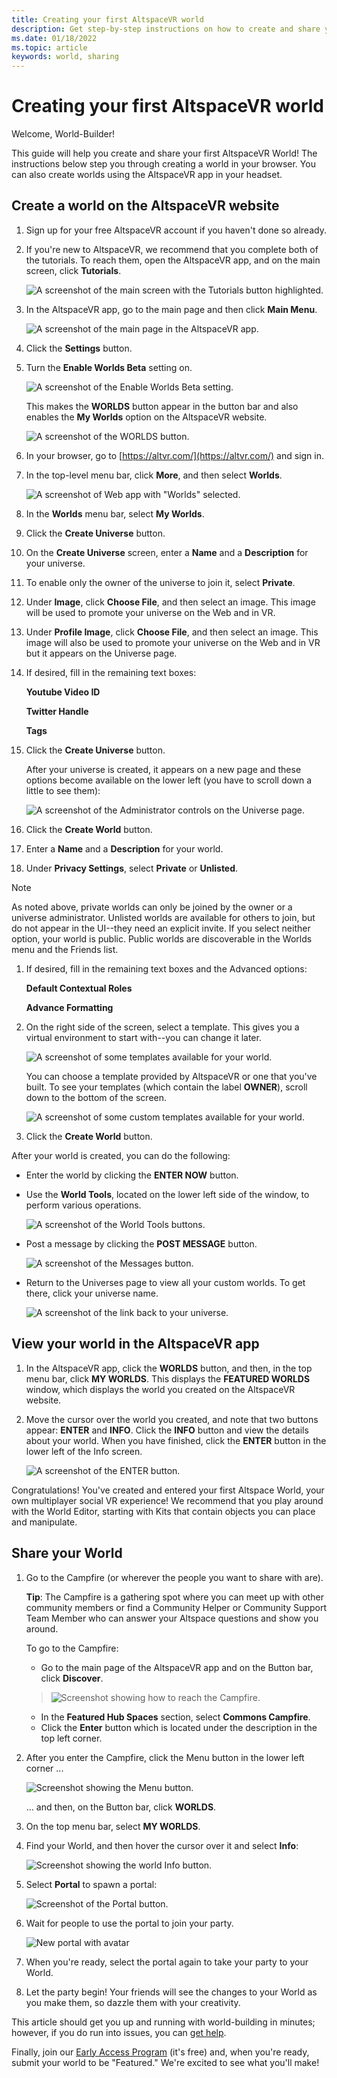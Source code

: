 ```yaml
---
title: Creating your first AltspaceVR world
description: Get step-by-step instructions on how to create and share your AltspaceVR worlds with the world.
ms.date: 01/18/2022
ms.topic: article
keywords: world, sharing
---
```


# Creating your first AltspaceVR world

Welcome, World-Builder!

This guide will help you create and share your first AltspaceVR World! The instructions below step you through creating a world in your browser. You can also create worlds using the AltspaceVR app in your headset.

## Create a world on the AltspaceVR website

1. Sign up for your free AltspaceVR account if you haven't done so already.
1. If you're new to AltspaceVR, we recommend that you complete both of the tutorials. To reach them, open the AltspaceVR app, and on the main screen, click **Tutorials**.

    ![A screenshot of the main screen with the Tutorials button highlighted.](images/001-tutorials.png)

1. In the AltspaceVR app, go to the main page and then click **Main Menu**.

    ![A screenshot of the main page in the AltspaceVR app.](images/006-main-menu.png)

1. Click the **Settings** button.
1. Turn the **Enable Worlds Beta** setting on.

    ![A screenshot of the Enable Worlds Beta setting.](images/007-enable-worlds-beta.png)

    This makes the **WORLDS** button appear in the button bar and also enables the **My Worlds** option on the AltspaceVR website.

    ![A screenshot of the WORLDS button.](images/008-worlds-button.png)

1. In your browser, go to [https://altvr.com/](https://altvr.com/) and sign in.
1. In the top-level menu bar, click **More**, and then select **Worlds**.

    ![A screenshot of Web app with "Worlds" selected.](images/001-worlds.png)

1. In the **Worlds** menu bar, select **My Worlds**.
1. Click the **Create Universe** button.
1. On the **Create Universe** screen, enter a **Name** and a **Description** for your universe.
1. To enable only the owner of the universe to join it, select **Private**.
1. Under **Image**, click **Choose File**, and then select an image. This image will be used to promote your universe on the Web and in VR.
1. Under **Profile Image**, click **Choose File**, and then select an image. This image will also be used to promote your universe on the Web and in VR but it appears on the Universe page.
1. If desired, fill in the remaining text boxes:

    **Youtube Video ID**

    **Twitter Handle**

    **Tags**

1. Click the **Create Universe** button.

    After your universe is created, it appears on a new page and these options become available on the lower left (you have to scroll down a little to see them):

    ![A screenshot of the Administrator controls on the Universe page.](images/003-admin-controls.png)

1. Click the **Create World** button.
1. Enter a **Name** and a **Description** for your world.
1. Under **Privacy Settings**, select **Private** or **Unlisted**.

> [!NOTE]
> As noted above, private worlds can only be joined by the owner or a universe administrator. Unlisted worlds are available for others to join, but do not appear in the UI--they need an explicit invite. If you select neither option, your world is public. Public worlds are discoverable in the Worlds menu and the Friends list.

1. If desired, fill in the remaining text boxes and the Advanced options:

    **Default Contextual Roles**

    **Advance Formatting**



1. On the right side of the screen, select a template. This gives you a virtual environment to start with--you can change it later.

    ![A screenshot of some templates available for your world.](images/004-templates.png)

    You can choose a template provided by AltspaceVR or one that you've built. To see your templates (which contain the label **OWNER**), scroll down to the bottom of the screen.

    ![A screenshot of some custom templates available for your world.](images/005-custom-templates.png)

1. Click the **Create World** button.

After your world is created, you can do the following:
- Enter the world by clicking the **ENTER NOW** button.
- Use the **World Tools**, located on the lower left side of the window, to perform various operations.

    ![A screenshot of the World Tools buttons.](images/015-world-tools.png)

- Post a message by clicking the **POST MESSAGE** button.

    ![A screenshot of the Messages button.](images/016-messages.png)

- Return to the Universes page to view all your custom worlds. To get there, click your universe name.

    ![A screenshot of the link back to your universe.](images/017-universe-name.png)

## View your world in the AltspaceVR app

1. In the AltspaceVR app, click the **WORLDS** button, and then, in the top menu bar, click **MY WORLDS**. This displays the **FEATURED WORLDS** window, which displays the world you created on the AltspaceVR website.
1. Move the cursor over the world you created, and note that two buttons appear: **ENTER** and **INFO**. Click the **INFO** button and view the details about your world. When you have finished, click the **ENTER** button in the lower left of the Info screen.

    ![A screenshot of the ENTER button.](images/009-enter-button.png)

Congratulations! You've created and entered your first Altspace World, your own multiplayer social VR experience! We recommend that you play around with the World Editor, starting with Kits that contain objects you can place and manipulate.

## Share your World

1. Go to the Campfire (or wherever the people you want to share with are).

    **Tip**: The Campfire is a gathering spot where you can meet up with other community members or find a Community Helper or Community Support Team Member who can answer your Altspace questions and show you around. 
    
    To go to the Campfire:
    - Go to the main page of the AltspaceVR app and on the Button bar, click **Discover**.
   
    > ![Screenshot showing how to reach the Campfire.](images/010-campfire.png)

   - In the **Featured Hub Spaces** section, select **Commons Campfire**.
   - Click the **Enter** button which is located under the description in the top left corner.

2. After you enter the Campfire, click the Menu button in the lower left corner ...

    ![Screenshot showing the Menu button.](images/011-menu-button.png)

    ... and then, on the Button bar, click **WORLDS**.
   
3. On the top menu bar, select **MY WORLDS**.
4. Find your World, and then hover the cursor over it and select **Info**:

    ![Screenshot showing the world Info button.](images/012-info-button.png)

5. Select **Portal** to spawn a portal:

    ![Screenshot of the Portal button.](images/013-portal-button.png)

6. Wait for people to use the portal to join your party.

   ![New portal with avatar](images/014-portal-join.png)

7. When you're ready, select the portal again to take your party to your World.

8. Let the party begin! Your friends will see the changes to your World as you make them, so dazzle them with your creativity.

This article should get you up and running with world-building in minutes; however, if you do run into issues, you can [get help](getting-help.md).

Finally, join our [Early Access Program](early-access.md) (it's free) and, when you're ready, submit your world to be "Featured." We're excited to see what you'll make!
